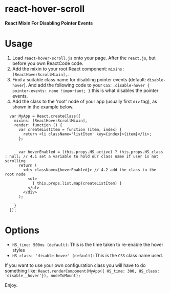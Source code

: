 react-hover-scroll
================

**React Mixin For Disabling Pointer Events**

# Usage

1. Load `react-hover-scroll.js` onto your page. After the `react.js`, but before you own ReactCode code.
2. Add the mixin to your root React component: `mixins: [ReactHoverScrollMixin],`.
3. Find a suitable class name for disabling pointer events (default: `disable-hover`). And add the following code to your `CSS`: `.disable-hover { pointer-events: none !important; }` this is what disables the pointer events.
4. Add the class to the 'root' node of your app (usually first `div` tag), as shown in the example below.

```
  var MyApp = React.createClass({
    mixins: [ReactHoverScrollMixin],
    render: function () {
      var createListItem = function (item, index) {
        return <li className='listItem' key={index}>{item}</li>;
      };
      
      
      var hoverEnabled = (this.props.HS_active) ? this.props.HS_class : null; // 4.1 set a variable to hold our class name if user is not scrolling
      return (
        <div className={hoverEnabled}> // 4.2 add the class to the root node
          <ul>
            { this.props.list.map(createListItem) }
          </ul>
        </div>
      );
      
    }
  });
```

# Options
* `HS_time: 500ms (default)`: This is the time taken to re-enable the hover styles
* `HS_class: 'disable-hover' (default)`: This is the `CSS` class name used.

If you want to use your own configuration class you will have to do something like:
`React.renderComponent(MyApp({ HS_time: 300, HS_class: 'disable__hover'}), nodeToMount);`

Enjoy.
